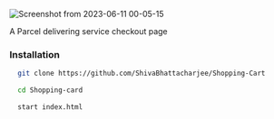 ![Screenshot from 2023-06-11 00-05-15](https://github.com/ShivaBhattacharjee/Shopping-Cart/assets/95211406/c0d2ecb3-37c2-444f-9a38-c926227af73a)



A Parcel delivering service checkout page 

### Installation
```sh
  git clone https://github.com/ShivaBhattacharjee/Shopping-Cart
  
  cd Shopping-card
  
  start index.html
```


